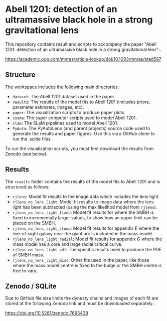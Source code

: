 Abell 1201: detection of an ultramassive black hole in a strong gravitational lens
==================================================================================

This repository contains result and scripts to accompany the paper "Abell 1201: detection of an ultramassive black hole in a strong gravitational lens":.

https://academic.oup.com/mnras/article-lookup/doi/10.1093/mnras/stad587

Structure
---------

The workspace includes the following main directories:

- ``dataset``: The Abell 1201 dataset used in the paper.
- ``results``: The results of the model fits to Abell 1201 (includes priors, parameter estimates, images, etc).
- ``paper``: The visualization scripts to produce paper plots.
- ``cosma``: The super computer scripts used to model Abell 1201.
- ``slam``: The SLaM pipelines used to model Abell 1201.
- ``PyAuto``: The PyAutoLens (and parent projects) source code used to generate the results and paper figures. Use
this via a GitHub clone to run the .sqlite files.

To run the visualization scripts, you must first download the results from Zenodo (see below).

Results
-------

The ``results`` folder contains the results of the model fits to Abell 1201 and is structured as follows:

- ``rjlens``: Model fit results to the image data which includes the lens light.
- ``rjlens_no_lens_light``: Model fit results to image data where the lens light has been subtracted (using the max likelihod model from ``rjlens``).
- ``rjlens_no_lens_light_fixed``: Model fit results for where the SMBH is fixed to incrementally larger values, to show how an upper limit can be placed on the SMBH.
- ``rjlens_no_lens_light_clump``: Model fit results for appendix E where the line-of-sight galaxy near the giant arc is included in the mass model.
- ``rjlens_no_lens_light_radial``: Model fit results for appendix G where the mass model has a core and large radial critical curve.
- ``rjlens_no_lens_light_pdf``: The specific results used to produce the PDF of SMBH mass.
- ``rjlens_no_lens_light_misc``: Other fits used in the paper, like those where the mass model centre is fixed to the bulge or the SMBH centre is free to vary.

Zenodo / SQLite
---------------

Due to GitHub file size limits the dynesty chains and images of each fit are stored at the following Zenodo link and 
must be downloaded separately:

https://doi.org/10.5281/zenodo.7695438

